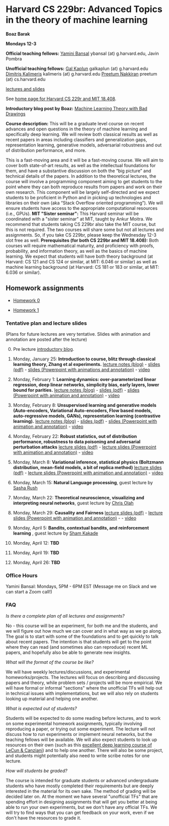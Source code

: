 # Harvard CS 229br: Advanced Topics in the theory of machine learning

__Boaz Barak__

__Mondays 12-3__

__Official teaching fellows:__  [Yamini Bansal](https://yaminibansal.com/) ybansal (at) g.harvard.edu, Javin Pombra

__Unofficial teaching fellows:__    [Gal Kaplun](https://www.galkaplun.com/) galkaplun (at) g.harvard.edu [Dimitris Kalimeris](https://www.dkalimeris.com/) kalimeris   (at) g.harvard.edu   [Preetum Nakkiran](https://preetum.nakkiran.org/) preetum (at) cs.harvard.edu 

[lectures and slides](#plan)

See [home page for Harvard CS 229r and MIT 18.408](https://boazbk.github.io/mltheoryseminar/).

__Introductory blog post by Boaz:__ [Machine Learning Theory with Bad Drawings](https://windowsontheory.org/2021/01/15/ml-theory-with-bad-drawings/)

__Course description:__
This will be a graduate level course on recent advances and open questions in the theory of machine learning and specifically deep learning. We will review both classical results as well as recent papers in areas including classifiers and generalization gaps, representation learning, generative models, adversarial robustness and out of distribution performance, and more. 

This is a fast-moving area and it will be a fast-moving course. We will aim to cover both state-of-art results, as well as the intellectual foundations for them, and have a substantive discussion on both the “big picture” and technical details of the papers. In addition to the theoretical lectures, the course will involve a programming component aiming to get students to the point where they can both reproduce results from papers and work on their own research. This component will be largely self-directed and we expect students to be proficient in Python and in picking up technologies and libraries on their own (aka “Stack Overflow oriented programming”). We will ensure students have access to the appropriate computational resources (i.e., GPUs). __MIT "Sister seminar":__ This Harvard seminar will be coordinated with a "sister seminar" at MIT, taught by Ankur Moitra. We recommend that students taking CS 229br also take the MIT course, but this is not required. The two courses will share some but not all lectures and assignments.  So, if you take CS 229br, please keep the Wednesday 12-3 slot free as well.  __Prerequisites (for both CS 229br and MIT 18.408):__ Both courses will require mathematical maturity, and proficiency with proofs, probability, and information theory, as well as the basics of machine learning. We expect that students will have both theory background (at Harvard: CS 121 and CS 124 or similar, at MIT: 6.046 or similar) as well as machine learning background (at Harvard: CS 181 or 183 or similar, at MIT: 6.036 or similar). 

<!--
__Apply for one or both courses:__ Both courses are open to Harvard and MIT graduate and undergraduate students.  Both courses will have a limited number of slots. You can apply to both the Harvard and MIT courses by [filling out this form](http://tiny.cc/mltheoryseminar). You can apply to one or both of the courses.
-->

## Homework assignments

* [Homework 0](https://github.com/boazbk/mltheoryseminar/blob/main/code/hw0/hw0.md)

* [Homework 1](https://github.com/boazbk/mltheoryseminar/blob/main/code/hw1/HW1.pdf)

<a name="plan"></a>
### Tentative plan and lecture slides

(Plans for future lectures are very tentative. Slides with animation and annotation are posted after the lecture)

0. Pre lecture [introductory blog](https://windowsontheory.org/2021/01/15/ml-theory-with-bad-drawings/).

1. Monday, January 25: __Introduction to course, blitz through classical learning theory, Zhang et al experiments.__  [lecture notes (blog)](https://windowsontheory.org/2021/01/31/a-blitz-through-classical-statistical-learning-theory/) - [slides (pdf)](lectures/seminar_lecture1.pdf)  - [slides (Powerpoint with animations and annotation)](lectures/seminar_lecture1.pptx)   - [video](https://harvard.hosted.panopto.com/Panopto/Pages/Viewer.aspx?id=5c6a9e86-bca7-42df-a04a-acc200ed2c2d)

2. Monday, February 1: __Learning dynamics: over-parameterized linear regression, deep linear networks, simplicity bias, early layers, lower bound for parities.__  [lecture notes (blog)](https://windowsontheory.org/2021/02/17/what-do-deep-networks-learn-and-when-do-they-learn-it/) - [slides (pdf)](lectures/seminar_lecture2.pdf) -  [slides (Powerpoint with animation and annotation)](http://files.boazbarak.org/misc/mltheory/ML_seminar_lecture_2.pptx)  - [video](https://harvard.hosted.panopto.com/Panopto/Pages/Viewer.aspx?id=c518b9e4-5f63-4278-871d-acc2017b8984)

3. Monday, February 8: __Unsupervised learning and generative models (Auto-encoders, Variational Auto-encoders, Flow based models, auto-regressive models, GANs), representation learning (contrastive learning).__ [lecture notes (blog)](https://windowsontheory.org/2021/02/24/unsupervised-learning-and-generative-models/) - [slides (pdf)](http://files.boazbarak.org/misc/mltheory/ML_seminar_lecture_3.pdf) -  [slides (Powerpoint with animation and annotation)](http://files.boazbarak.org/misc/mltheory/ML_seminar_lecture_3.pptx) -  [video](https://harvard.hosted.panopto.com/Panopto/Pages/Viewer.aspx?id=70cafab0-bdea-412b-a353-acc90173fd61)

4. Monday, February 22: __Robust statistics, out of distribution performance, robustness to data poisoning and adversarial perturbation attacks__ [lecture slides (pdf)](http://files.boazbarak.org/misc/mltheory/ML_seminar_lecture4.pdf) -  [lecture slides (Powerpoint with animation and annotation)](http://files.boazbarak.org/misc/mltheory/ML_seminar_lecture4.pptx) -  [video](https://harvard.hosted.panopto.com/Panopto/Pages/Viewer.aspx?id=1186415c-f0f1-445c-886f-acd701757cb7)

5. Monday, March 8: __Variational inference, statistical physics (Boltzmann distribution, mean-field models, a bit of replica method)__  [lecture slides (pdf)](http://files.boazbarak.org/misc/mltheory/ML_seminar_lecture_5.pdf) -  [lecture slides (Powerpoint with animation and annotation)](http://files.boazbarak.org/misc/mltheory/ML_seminar_lecture_5.pptx) - [video](https://harvard.hosted.panopto.com/Panopto/Pages/Viewer.aspx?id=794333ec-0897-48ea-9bc5-ace600facb9f)

6. Monday, March 15: __Natural Language processing__, guest lecture by [Sasha Rush](http://rush-nlp.com/)

7. Monday, March 22: __Theoretical neuroscience, visualizing and interpreting neural networks__, guest lecture by [Chris Olah](https://colah.github.io/)

8. Monday, March 29: __Causality and Fairness__   [lecture slides (pdf)](http://files.boazbarak.org/misc/mltheory/ML_seminar_lecture_6.pdf) -  [lecture slides (Powerpoint with animation and annotation)](http://files.boazbarak.org/misc/mltheory/ML_seminar_lecture_6.pptx) -  - [video](https://harvard.hosted.panopto.com/Panopto/Pages/Viewer.aspx?id=87a43259-6b47-49f1-931f-acfa0177fe20)

9. Monday, April 5:  __Bandits, contextual bandits, and reinforcement learning__ , guest lecture by [Sham Kakade](https://homes.cs.washington.edu/~sham/)

10. Monday, April 12: __TBD__

11. Monday, April 19:  __TBD__

12. Monday, April 26: __TBD__

### Office Hours

Yamini Bansal: Mondays, 5PM - 6PM EST (Message me on Slack and we can start a Zoom call!)

### FAQ

_Is there a complete plan of all lectures and assignments?_ 

No - this course will be an experiment, for both me and the students, and we will figure out how much we can cover and in what way as we go along. The goal is to start with some of the foundations and to get quickly to talk about recent papers. The intention is that students  will get to the point where they can read (and sometimes also can reproduce) recent ML papers, and hopefully also be able to generate new insights.

_What will the format of the course be like?_ 

We will have weekly lectures/discussions, and experimental homeworks/projects. The lectures will focus on describing and discussing papers and theory, while problem sets / projects will be more empirical. We will have formal or informal "sections" where the unofficial TFs will help out in technical issues with implementations, but we will also rely on students looking up material and helping one another.

_What is expected out of students?_

Students will be expected to do some reading before lectures, and to work on some experimental homework assignments, typically involving reproducing a paper, or trying out some experiment. The lecture will not discuss how to run experiments or implement neural networks, but the teaching fellows will be available.  We will also expect students to look up resources on their own (such as this [excellent deep learning course of LeCun &  Canziani](https://atcold.github.io/pytorch-Deep-Learning/)) and to help one another. There will also be some project, and students might potentially also need to write scribe notes for one lecture.

_How will students be graded?_ 

The course is intended for graduate students or advanced undergraduate students who have mostly completed their requirements but are deeply interested in the material for its own sake. The method of grading will be decided later on. At the moment we have several "unofficial TFs" that are spending effort in designing assignments that will get you better at being able to run your own experiments, but we don't have any official TFs. We will try to find ways that you can get feedback on your work, even if we don't have the resources to grade it. 



